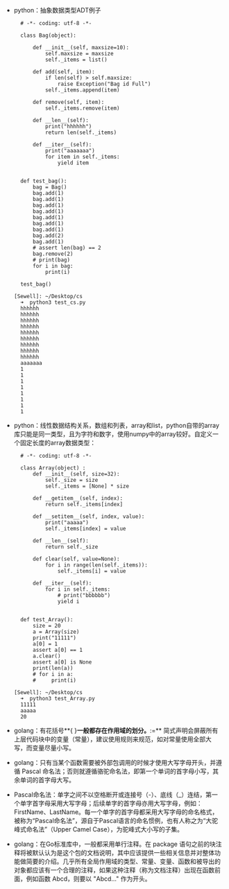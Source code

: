 - python：抽象数据类型ADT例子

  ```
    # -*- coding: utf-8 -*-

    class Bag(object):

        def __init__(self, maxsize=10):
            self.maxsize = maxsize
            self._items = list()

        def add(self, item):
            if len(self) > self.maxsize:
                raise Exception("Bag id Full")
            self._items.append(item)

        def remove(self, item):
            self._items.remove(item)

        def __len__(self):
            print("hhhhhh")
            return len(self._items)

        def __iter__(self):
            print("aaaaaaa")
            for item in self._items:
                yield item
                

    def test_bag():
        bag = Bag()
        bag.add(1)
        bag.add(1)
        bag.add(1)
        bag.add(1)
        bag.add(1)
        bag.add(1)
        bag.add(1)
        bag.add(2)
        bag.add(1)
        # assert len(bag) == 2
        bag.remove(2)
        # print(bag)
        for i in bag:
            print(i)

    test_bag()

  [Sewell]: ~/Desktop/cs
    ➜  python3 test_cs.py
    hhhhhh
    hhhhhh
    hhhhhh
    hhhhhh
    hhhhhh
    hhhhhh
    hhhhhh
    hhhhhh
    hhhhhh
    aaaaaaa
    1
    1
    1
    1
    1
    1
    1
    1
  ```

- python：线性数据结构关系，数组和列表，array和list，python自带的array库只能是同一类型，且为字符和数字，使用numpy中的array较好。自定义一个固定长度的array数据类型：

  ```
    # -*- coding: utf-8 -*-

    class Array(object) :
        def __init__(self, size=32):
            self._size = size
            self._items = [None] * size
      
        def __getitem__(self, index):
            return self._items[index]
      
        def __setitem__(self, index, value):
            print("aaaaa")
            self._items[index] = value
      
        def __len__(self):
            return self._size
      
        def clear(self, value=None):
            for i in range(len(self._items)):
                self._items[i] = value
      
        def __iter__(self):
            for i in self._items:
                # print("bbbbbb")
                yield i


    def test_Array():
        size = 20
        a = Array(size)
        print("11111")
        a[0] = 1
        assert a[0] == 1
        a.clear()
        assert a[0] is None
        print(len(a))
        # for i in a:
        #     print(i)

  [Sewell]: ~/Desktop/cs
    ➜  python3 test_Array.py
    11111
    aaaaa
    20
  ```

- golang：有花括号**{ }**一般都存在作用域的划分。**:=** 简式声明会屏蔽所有上层代码块中的变量（常量），建议使用规则来规范，如对常量使用全部大写，而变量尽量小写。

- golang：只有当某个函数需要被外部包调用的时候才使用大写字母开头，并遵循 Pascal 命名法；否则就遵循骆驼命名法，即第一个单词的首字母小写，其余单词的首字母大写。

- Pascal命名法：单字之间不以空格断开或连接号（-）、底线（_）连结，第一个单字首字母采用大写字母；后续单字的首字母亦用大写字母，例如：FirstName、LastName。每一个单字的首字母都采用大写字母的命名格式，被称为“Pascal命名法”，源自于Pascal语言的命名惯例，也有人称之为“大驼峰式命名法”（Upper Camel Case），为驼峰式大小写的子集。

- golang：在Go标准库中，一般都采用单行注释。在 package 语句之前的块注释将被默认认为是这个包的文档说明，其中应该提供一些相关信息并对整体功能做简要的介绍。几乎所有全局作用域的类型、常量、变量、函数和被导出的对象都应该有一个合理的注释，如果这种注释（称为文档注释）出现在函数前面，例如函数 Abcd，则要以 "Abcd..." 作为开头。